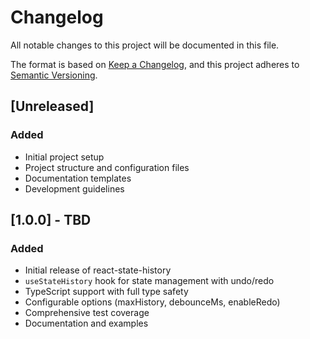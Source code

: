 # Changelog

All notable changes to this project will be documented in this file.

The format is based on [Keep a Changelog](https://keepachangelog.com/en/1.0.0/),
and this project adheres to [Semantic Versioning](https://semver.org/spec/v2.0.0.html).

## [Unreleased]

### Added
- Initial project setup
- Project structure and configuration files
- Documentation templates
- Development guidelines

## [1.0.0] - TBD

### Added
- Initial release of react-state-history
- `useStateHistory` hook for state management with undo/redo
- TypeScript support with full type safety
- Configurable options (maxHistory, debounceMs, enableRedo)
- Comprehensive test coverage
- Documentation and examples 